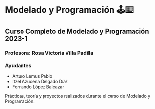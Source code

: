 Modelado y Programación 🕹️⌨️
=========================================

Curso Completo de Modelado y Programación 2023-1
-------------------------------------------

### Profesora: Rosa Victoria Villa Padilla

### Ayudantes

* Arturo Lemus Pablo
* Itzel Azucena Delgado Díaz
* Fernando López Balcazar

Prácticas, teoría y proyectos realizados durante el curso de Modelado y Programación.
